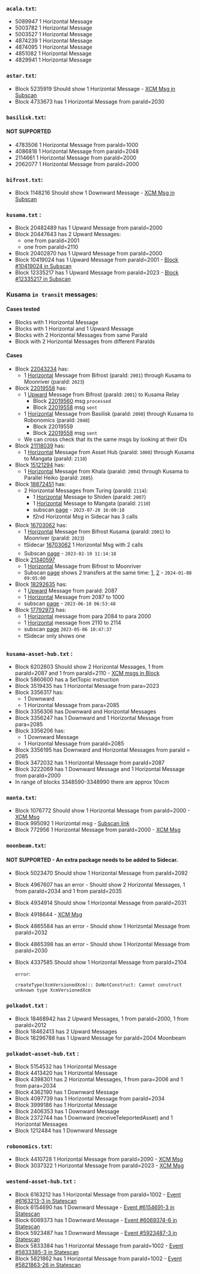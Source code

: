 ### `acala.txt`:
- 5089947 1 Horizontal Message
- 5003782 1 Horizontal Message
- 5003527 1 Horizontal Message
- 4874239 1 Horizontal Message
- 4874095 1 Horizontal Message
- 4851082 1 Horizontal Message
- 4829941 1 Horizontal Message

### `astar.txt`:
- Block 5235919 Should show 1 Horizontal Message - [XCM Msg in Subscan](https://astar.subscan.io/xcm_message/polkadot-ea10bb49b934a1c72feee1cee1679ece7a5680b3)
- Block 4733673 has 1 Horizontal Message from paraId=2030

### `basilisk.txt`:
#### NOT SUPPORTED
- 4783506 1 Horizontal Message from paraId=1000
- 4086818 1 Horizontal Message from paraId=2048
- 2114661 1 Horizontal Message from paraId=2000
- 2062077 1 Horizontal Message from paraId=2000

### `bifrost.txt`:
- Block 1148216 Should show 1 Downward Message - [XCM Msg in Subscan](https://bifrost.subscan.io/xcm_message/polkadot-80213667df835dcaa1803d32dd13de461b3f68a0)

### `kusama.txt` :
- Block 20482489 has 1 Upward Message from paraId=2000
- Block 20447643 has 2 Upward Messages:
    - one from paraId=2001
    - one from paraId=2110
- Block 20402870 has 1 Upward Message from paraId=2000
- Block 10419024 has 1 Upward Message from paraId=2001 - [Block #10419024 in Subscan](https://kusama.subscan.io/block/10419024)
- Block 12335217 has 1 Upward Message from paraId=2023 - [Block #12335217 in Subscan](https://kusama.subscan.io/block/12335217)

### Kusama `in transit` messages:
#### Cases tested
- Blocks with 1 Horizontal Message
- Blocks with 1 Horizontal and 1 Upward Message
- Blocks with 2 Horizontal Messages from same ParaId
- Block with 2 Horizontal Messages from different ParaIds

#### Cases
- Block [22043234](https://kusama.subscan.io/block/22043234) has:
    - 1 [Horizontal](https://kusama.subscan.io/xcm_message/kusama-87db5340cd4146c9a5448120171a7eabaca0f2af) Message from Bifrost (paraId: `2001`) through Kusama to Moonriver (paraId: `2023`)
- Block [22019558](http://127.0.0.1:8080/blocks/22019558?decodedXcmMsgs=true) has:
    - 1 [Upward](https://kusama.subscan.io/xcm_message/kusama-efee389cfa31b4ab1fe3889f383bc745c93cd8dc) Message from Bifrost (paraId: `2001`) to Kusama Relay
        - Block [22019560](https://kusama.subscan.io/extrinsic/22019560-0?event=22019560-3) msg `processed`
        - Block [22019558](https://kusama.subscan.io/block/22019558) msg `sent`
    - 1 [Horizontal](https://kusama.subscan.io/xcm_message/kusama-a27d1d5950efa99df547f0d7ecd93b39844f5dbd) Message from Basilisk (paraId: `2090`) through Kusama to Robonomics (paraId: `2048`)
        - Block 22019559
        - Block [22019558](https://kusama.subscan.io/block/22019558) msg `sent`
    - We can cross check that its the same msgs by looking at their IDs
- Block [21118039](https://kusama.subscan.io/block/21118039) has:
    - 1 [Horizontal](https://kusama.subscan.io/xcm_message/kusama-cd727bd9ebe926632b65a8c025889d4f1c21895c) Message from Asset Hub (paraId: `1000`) through Kusama to Mangata (paraId: `2110`)
- Block [15121294](https://kusama.subscan.io/block/15121294) has:
    - 1 [Horizontal](https://kusama.subscan.io/xcm_message/kusama-2c11fd6c4c065cf05a6aed97f8f7fca40345fca9) Message from Khala (paraId: `2004`) through Kusama to Parallel Heiko (paraId: `2085`)
- Block [18872451](https://kusama.subscan.io/block/18872451) has:
    - 2 Horizontal Messages from Turing (paraId: `2114`):
        - 1 [Horizontal](https://kusama.subscan.io/xcm_message/kusama-9dfc86dc1cce8db554c4de25061cbf929215364c) Message to Shiden (paraId: `2007`)
        - 1 [Horizontal](https://kusama.subscan.io/xcm_message/kusama-26c0765aa7c73cff4781ae58e0d6126ff56059ce) Message to Mangata (paraId: `2110`)
        - subscan [page](https://kusama.subscan.io/xcm_message?page=2365&time_dimension=date&protocol=HRMP&afterId=a82f6d7c8545fd21b820317085e1a5f3c2accf06) - `2023-07-20 16:00:18`
        - ❗2nd Horizontal Msg in Sidecar has 3 calls
- Block [16703062](https://kusama.subscan.io/block/16703062) has:
    - 1 [Horizontal](https://kusama.subscan.io/xcm_message/kusama-34e3727c13741018af20b0c0923f7294f635a6be) Message from Bifrost Kusama (paraId: `2001`) to Moonriver (paraId: `2023`)
    - ❗Sidecar [16703062](http://127.0.0.1:8080/blocks/16703062?decodedXcmMsgs=true) 1 Horizontal Msg with 2 calls
    - Subscan [page](https://kusama.subscan.io/xcm_message?page=4169&time_dimension=date&protocol=HRMP&afterId=c6f5fe667c69be12389b385e319a62553d24c744) - `2023-02-19 11:14:18`
- Block [21340597](https://kusama.subscan.io/block/21340597)
    - 1 [Horizontal](https://kusama.subscan.io/xcm_message/kusama-cf4b938b4a470631a6b608cf83480e804ad27f04) Message from Bifrost to Moonriver
    - Subscan [page](https://kusama.subscan.io/xcm_message?page=933&time_dimension=date&afterId=2864f2d212c44ba9a584b2f7662efd1b01f06374) shows 2 transfers at the same time: [1](https://kusama.subscan.io/xcm_message/kusama-87c8be67ba53fae8e76e6b778e0eed431b078d6c), [2](https://kusama.subscan.io/xcm_message/kusama-cf4b938b4a470631a6b608cf83480e804ad27f04) - `2024-01-08 09:05:00` 
- Block [18292635](https://kusama.subscan.io/block/18292635) has:
    - 1 [Upward](https://kusama.subscan.io/xcm_message/kusama-090bdf664a416130cf2d17b5889d77ccadf29112) Message from paraId: 2087
    - 1 [Horizontal](https://kusama.subscan.io/xcm_message/kusama-41f426cde2d90a52333e0be0bd902a384dc11fec) Message from 2087 to 1000
    - subscan [page](https://kusama.subscan.io/xcm_message?page=5932&time_dimension=date&afterId=cc8d6c2b9e56d673770b0dda2b307b4fc9536ff6) - `2023-06-10 06:53:48`
- Block [17792973](https://kusama.subscan.io/block/17792973) has:
    - 1 [Horizontal](https://kusama.subscan.io/xcm_message/kusama-e0344f992ebcb850adf83f974f147a1ebaca1c56) message from para 2084 to para 2000
    - 1 [Horizontal](https://kusama.subscan.io/xcm_message/kusama-bbfde9b1343d967cd56539db28ace7fc098283c6) message from 2110 to 2114
    - subscan [page](https://kusama.subscan.io/xcm_message?page=3501&time_dimension=date&afterId=e2e95b97060abf986e9a1dc16aaed639d2cb508e&protocol=HRMP) `2023-05-06 10:47:37`
    - ❗Sidecar only shows one

### `kusama-asset-hub.txt` :
- Block 6202603 Should show 2 Horizontal Messages, 1 from paraId=2087 and 1 from paraId=2110 - [XCM msgs in Block](https://assethub-kusama.subscan.io/block/6202603)
- Block 5860600 has a SetTopic instruction
- Block 3519435 has 1 Horizontal Message from para=2023
- Block 3356317 has:
    - 1 Downward 
    - 1 Horizontal Message from para=2085
- Block 3356306 has Downward and Horizontal Messages
- Block 3356247 has 1 Downward and 1 Horizontal Message from para=2085
- Block 3356206 has:
    - 1 Downward Message
    - 1 Horizontal Message from paraId=2085
- Block 3356195 has Downward and Horizontal Messages from paraId = 2085
- Block 3472032 has 1 Horizontal Message from paraId=2087
- Block 3222069 has 1 Downward Message and 1 Horizontal Message from paraId=2000
- In range of blocks 3348590-3348990 there are approx 10xcm

### `manta.txt`:
- Block 1076772 Should show 1 Horizontal Message from paraId=2000 - [XCM Msg](https://manta.subscan.io/xcm_message/polkadot-ee05ab9fb1cb8726d2c679f4fe6d1a8daf25d073)
- Block 995092 1 Horizontal msg - [Subscan link](https://manta.subscan.io/xcm_message/polkadot-32df782feb7b173cec23ac87faf716f621939e74)
- Block 772956 1 Horizontal Message from paraId=2000 - [XCM Msg](https://manta.subscan.io/xcm_message/polkadot-5cba01f91704512f8a0d80bb033b70691f6cd228)

### `moonbeam.txt`:
#### NOT SUPPORTED - An extra package needs to be added to Sidecar.
- Block 5023470 Should show 1 Horizontal Message from paraId=2092
- Block 4967607 has an error - Should show 2 Horizontal Messages, 1 from paraId=2034 and 1 from paraId=2035
- Block 4934914 Should show 1 Horizontal Message from paraId=2031
- Block 4918644   - [XCM Msg](https://moonbeam.subscan.io/xcm_message/polkadot-000d5c572f36a0b347782060709a7085c1615235)
- Block 4865584 has an error - Should show 1 Horizontal Message from paraId=2032
- Block 4865398 has an error - Should show 1 Horizontal Message from paraId=2030
- Block 4337585 Should show 1 Horizontal Message from paraId=2104

    `error`:
    ```
    createType(XcmVersionedXcm):: DoNotConstruct: Cannot construct unknown type XcmVersionedXcm
    ```

### `polkadot.txt` :
- Block 18468942 has 2 Upward Messages, 1 from paraId=2000, 1 from paraId=2012
- Block 18462413 has 2 Upward Messages
- Block 18296788 has 1 Upward Message for paraId=2004 Moonbeam

### `polkadot-asset-hub.txt` :
- Block 5154532 has 1 Horizontal Message
- Block 4413420 has 1 Horizontal Message
- Block 4398301 has 2 Horizontal Messages, 1 from para=2006 and 1 from para=2034
- Block 4362190 has 1 Downward Message
- Block 4097739 has 1 Horizontal Message from paraId=2034
- Block 3999186 has 1 Horizontal Message
- Block 2406353 has 1 Downward Message
- Block 2372744 has 1 Downward (receiveTeleportedAsset) and 1 Horizontal Messages
- Block 1212484 has 1 Downward Message

### `robonomics.txt`:
- Block 4410728 1 Horizontal Message from paraId=2090 - [XCM Msg](https://robonomics.subscan.io/xcm_message/kusama-2ae9667fcd6b8790a25b89191ba2a1c30ebdfaa5)
- Block 3037322 1 Horizontal Message from paraId=2023 - [XCM Msg](https://robonomics.subscan.io/xcm_message/kusama-6778de8215d241ae3f85cb5a56edb88b570144e0)

### `westend-asset-hub.txt` :
- Block 6163212 has 1 Horizontal Message from paraId=1002 - [Event #6163213-3 in Statescan](https://westmint.statescan.io/#/events/6163213-3)
- Block 6154690 has 1 Downward Message - [Event #6154691-3 in Statescan](https://westmint.statescan.io/#/events/6154691-3)
- Block 6069373 has 1 Downward Message - [Event #6069374-6 in Statescan](https://westmint.statescan.io/#/events/6069374-6)
- Block 5923487 has 1 Downward Message - [Event #5923487-3 in Statescan](https://westmint.statescan.io/#/events/5923487-3)
- Block 5833384 has 1 Horizontal Message from paraId=1002 - [Event #5833385-3 in Statescan](https://westmint.statescan.io/#/events/5833385-3)
- Block 5821862 has 1 Horizontal Message from paraId=1002 - [Event #5821863-26 in Statescan](https://westmint.statescan.io/#/events/5821863-26)
